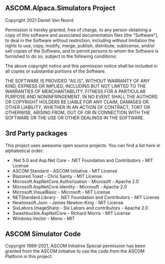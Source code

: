 ## ASCOM.Alpaca.Simulators Project

Copyright 2021 Daniel Van Noord

Permission is hereby granted, free of charge, to any person obtaining a copy of this software and associated documentation files (the "Software"), to deal in the Software without restriction, including without limitation the rights to use, copy, modify, merge, publish, distribute, sublicense, and/or sell copies of the Software, and to permit persons to whom the Software is furnished to do so, subject to the following conditions:

The above copyright notice and this permission notice shall be included in all copies or substantial portions of the Software.

THE SOFTWARE IS PROVIDED "AS IS", WITHOUT WARRANTY OF ANY KIND, EXPRESS OR IMPLIED, INCLUDING BUT NOT LIMITED TO THE WARRANTIES OF MERCHANTABILITY, FITNESS FOR A PARTICULAR PURPOSE AND NONINFRINGEMENT. IN NO EVENT SHALL THE AUTHORS OR COPYRIGHT HOLDERS BE LIABLE FOR ANY CLAIM, DAMAGES OR OTHER LIABILITY, WHETHER IN AN ACTION OF CONTRACT, TORT OR OTHERWISE, ARISING FROM, OUT OF OR IN CONNECTION WITH THE SOFTWARE OR THE USE OR OTHER DEALINGS IN THE SOFTWARE.

## 3rd Party packages
This project uses awesome open source projects. You can find a list here in alphabetical order:

* .Net 5.0 and Asp.Net Core - .NET Foundation and Contributors - MIT License
* ASCOM Standard - ASCOM Initiative - MIT License
* Blazored.Toast - Chris Sainty - MIT License
* Microsoft.AspNetCore.Authorization - Microsoft - Apache 2.0
* Microsoft.AspNetCore.Identity - Microsoft - Apache 2.0
* Microsoft.VisualBasic - Microsoft - MIT License
* NETStandard.Library - .NET Foundation and Contributors - MIT License
* Newtonsoft.Json - James Newton-King - MIT License
* SixLabors.ImageSharp - Six Labors and contributors - Apache 2.0
* Swashbuckle.AspNetCore - Richard Morris - MIT License
* Windows.Vector - Mono - MIT 

## ASCOM Simulator Code 
Copyright 1999-2021, ASCOM Initiative
Special permission has been granted from the ASCOM Initiative to use the code from the ASCOM Platform in this project.